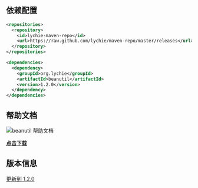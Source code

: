 ## 依赖配置 ##

```xml
<repositories>
  <repository>
    <id>lychie-maven-repo</id>
    <url>https://raw.github.com/lychie/maven-repo/master/releases</url>
  </repository>
</repositories>

<dependencies>
  <dependency>
    <groupId>org.lychie</groupId>
    <artifactId>beanutil</artifactId>
    <version>1.2.0</version>
  </dependency>
</dependencies>
```

## 帮助文档 ##

![beanutil 帮助文档](http://i.imgur.com/DU7v6wm.png)

**[点击下载](http://nj.baidupcs.com/file/e2db15ed60dd6cd8054fd829736264e1?bkt=p2-nj-559&fid=4064922984-250528-549891640952500&time=1420873039&sign=FDTAXERLBH-DCb740ccc5511e5e8fedcff06b081203-y77Wjzj60dqtHB30BYCfzUTzCls%3D&to=nb&fm=Nan,B,T,t&newver=1&newfm=1&flow_ver=3&sl=81723466&expires=8h&rt=sh&r=848828778&mlogid=1417965664&vuk=4064922984&vbdid=460918599&fin=beanutil-1.2.0-javadoc.zip&fn=beanutil-1.2.0-javadoc.zip "beanutil 帮助文档下载")**

## 版本信息 ##

[更新到 1.2.0](https://github.com/lychie/beanutil/releases "打包下载")